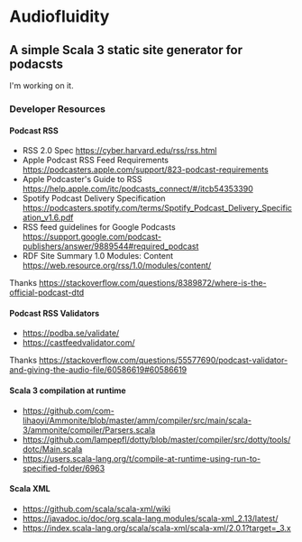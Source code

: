 # Audiofluidity

## A simple Scala 3 static site generator for podacsts

I'm working on it.

### Developer Resources

#### Podcast RSS

* RSS 2.0 Spec https://cyber.harvard.edu/rss/rss.html
* Apple Podcast RSS Feed Requirements https://podcasters.apple.com/support/823-podcast-requirements
* Apple Podcaster's Guide to RSS https://help.apple.com/itc/podcasts_connect/#/itcb54353390
* Spotify Podcast Delivery Specification https://podcasters.spotify.com/terms/Spotify_Podcast_Delivery_Specification_v1.6.pdf
* RSS feed guidelines for Google Podcasts https://support.google.com/podcast-publishers/answer/9889544#required_podcast
* RDF Site Summary 1.0 Modules: Content https://web.resource.org/rss/1.0/modules/content/

Thanks https://stackoverflow.com/questions/8389872/where-is-the-official-podcast-dtd

#### Podcast RSS Validators

* https://podba.se/validate/
* https://castfeedvalidator.com/

Thanks https://stackoverflow.com/questions/55577690/podcast-validator-and-giving-the-audio-file/60586619#60586619

#### Scala 3 compilation at runtime

* https://github.com/com-lihaoyi/Ammonite/blob/master/amm/compiler/src/main/scala-3/ammonite/compiler/Parsers.scala
* https://github.com/lampepfl/dotty/blob/master/compiler/src/dotty/tools/dotc/Main.scala
* https://users.scala-lang.org/t/compile-at-runtime-using-run-to-specified-folder/6963

#### Scala XML

* https://github.com/scala/scala-xml/wiki
* https://javadoc.io/doc/org.scala-lang.modules/scala-xml_2.13/latest/
* https://index.scala-lang.org/scala/scala-xml/scala-xml/2.0.1?target=_3.x